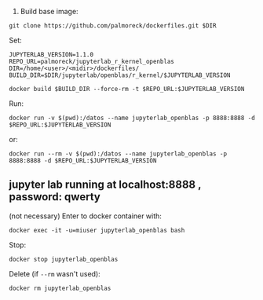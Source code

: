 1) Build base image:

```
git clone https://github.com/palmoreck/dockerfiles.git $DIR
```

Set:

```
JUPYTERLAB_VERSION=1.1.0
REPO_URL=palmoreck/jupyterlab_r_kernel_openblas
DIR=/home/<user>/<midir>/dockerfiles/
BUILD_DIR=$DIR/jupyterlab/openblas/r_kernel/$JUPYTERLAB_VERSION
```

```
docker build $BUILD_DIR --force-rm -t $REPO_URL:$JUPYTERLAB_VERSION
```

Run:

```
docker run -v $(pwd):/datos --name jupyterlab_openblas -p 8888:8888 -d $REPO_URL:$JUPYTERLAB_VERSION
```

or:

```
docker run --rm -v $(pwd):/datos --name jupyterlab_openblas -p 8888:8888 -d $REPO_URL:$JUPYTERLAB_VERSION
```

## jupyter lab running at localhost:8888 , password: qwerty

(not necessary) Enter to docker container with:

```
docker exec -it -u=miuser jupyterlab_openblas bash
```

Stop:

```
docker stop jupyterlab_openblas
```

Delete (if `--rm` wasn't used):


```
docker rm jupyterlab_openblas
```


